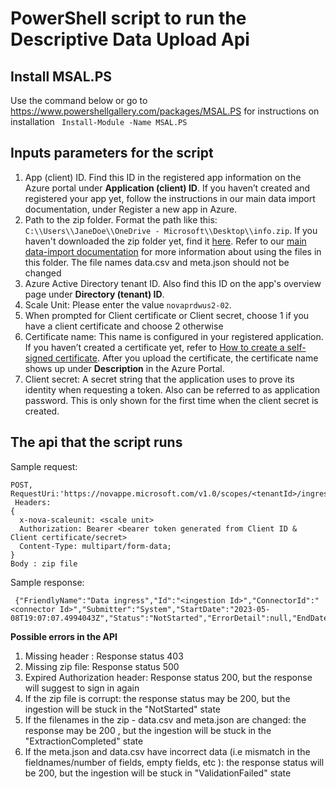 # PowerShell script to run the Descriptive Data Upload Api 


## Install MSAL.PS
Use the command below or go to https://www.powershellgallery.com/packages/MSAL.PS for instructions on installation
``` Install-Module -Name MSAL.PS```



## Inputs parameters for the script 
1.	App (client) ID. Find this ID in the registered app information on the Azure portal under **Application (client) ID**. If you haven’t created and registered your app yet, follow the instructions in our main data import documentation, under Register a new app in Azure.
2.	Path to the zip folder. Format the path like this: `C:\\Users\\JaneDoe\\OneDrive - Microsoft\\Desktop\\info.zip`. If you haven't downloaded the zip folder yet, find it [here](https://go.microsoft.com/fwlink/?linkid=2230444). Refer to our [main data-import documentation](https://learn.microsoft.com/viva/insights/advanced/admin/import-org-data-first#prepare-the-data-export) for more information about using the files in this folder. The file names data.csv and meta.json should not be changed
3.	Azure Active Directory tenant ID. Also find this ID on the app's overview page under **Directory (tenant) ID**.
4.	Scale Unit: Please enter the value `novaprdwus2-02`.
5.	When prompted for Client certificate or Client secret, choose 1 if you have a client certificate and choose 2 otherwise 
6.	Certificate name: This name is configured in your registered application. If you haven’t created a certificate yet, refer to [How to create a self-signed certificate](https://learn.microsoft.com/azure/active-directory/develop/howto-create-self-signed-certificate). After you upload the certificate, the certificate name shows up under **Description** in the Azure Portal.
7.	Client secret: A secret string that the application uses to prove its identity when requesting a token. Also can be referred to as application password. This is only shown for the first time when the client secret is created. 


## The api that the script runs

Sample request:
``` 
POST, RequestUri:'https://novappe.microsoft.com/v1.0/scopes/<tenantId>/ingress/connectors/HR/ingestions/fileIngestion',
 Headers:
{
  x-nova-scaleunit: <scale unit>
  Authorization: Bearer <bearer token generated from Client ID & Client certificate/secret>
  Content-Type: multipart/form-data; 
}
Body : zip file 
``` 
Sample response: 
```
 {"FriendlyName":"Data ingress","Id":"<ingestion Id>","ConnectorId":"<connector Id>","Submitter":"System","StartDate":"2023-05-08T19:07:07.4994043Z","Status":"NotStarted","ErrorDetail":null,"EndDate":null,"Type":"FileIngestion"}
```

**Possible errors in the API**
1. Missing header <Authorization>: Response status 403 
2. Missing zip file: Response status 500
3. Expired Authorization header: Response status 200, but the response will suggest to sign in again 
4. If the zip file is corrupt: the response status may be 200, but the ingestion will be stuck in the "NotStarted" state  
5. If the filenames in the zip - data.csv and meta.json are changed: the response may be 200 , but the ingestion will be stuck in the "ExtractionCompleted" state
6. If the meta.json and data.csv have incorrect data (i.e mismatch in the fieldnames/number of fields, empty fields, etc ): the response status will be 200, but the ingestion will be stuck in "ValidationFailed" state


